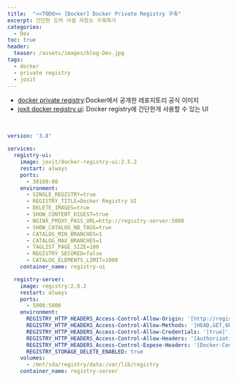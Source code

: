 ```yaml
---
title:  "<<TODO>> [Docker] Docker Private Registry 구축"
excerpt: 간단한 도커 사설 저장소 구축하기
categories:
  - Dev
toc: true
header:
  teaser: /assets/images/blog-Dev.jpg
tags:
  - docker
  - private registry
  - joxit
---
```




- [docker private registry](https://hub.docker.com/_/registry):Docker에서 공개한 레포지토리 공식 이미지
- [joxit docker registry ui](https://github.com/Joxit/docker-registry-ui): Docker registry에 간단한게 사용할 수 있는 UI



<br>

```yaml
version: '3.8'

services:
  registry-ui:
    image: joxit/docker-registry-ui:2.5.2
    restart: always
    ports:
      - 30100:80
    environment:
      - SINGLE_REGISTRY=true
      - REGISTRY_TITLE=Docker Registry UI
      - DELETE_IMAGES=true
      - SHOW_CONTENT_DIGEST=true
      - NGINX_PROXY_PASS_URL=http://registry-server:5000
      - SHOW_CATALOG_NB_TAGS=true
      - CATALOG_MIN_BRANCHES=1
      - CATALOG_MAX_BRANCHES=1
      - TAGLIST_PAGE_SIZE=100
      - REGISTRY_SECURED=false
      - CATALOG_ELEMENTS_LIMIT=1000
    container_name: registry-ui

  registry-server:
    image: registry:2.8.2
    restart: always
    ports:
      - 5000:5000
    environment:
      REGISTRY_HTTP_HEADERS_Access-Control-Allow-Origin: '[http://registry-ui]'
      REGISTRY_HTTP_HEADERS_Access-Control-Allow-Methods: '[HEAD,GET,OPTIONS,DELETE]'
      REGISTRY_HTTP_HEADERS_Access-Control-Allow-Credentials: '[true]'
      REGISTRY_HTTP_HEADERS_Access-Control-Allow-Headers: '[Authorization,Accept,Cache-Control]'
      REGISTRY_HTTP_HEADERS_Access-Control-Expose-Headers: '[Docker-Content-Digest]'
      REGISTRY_STORAGE_DELETE_ENABLED: true
    volumes:
      - /mnt/sda/registry/data:/var/lib/registry
    container_name: registry-server

```

